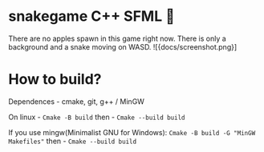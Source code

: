 # snakegame C++ SFML 🐍
There are no apples spawn in this game right now. There is only a background and a snake moving on WASD.
![{docs/screenshot.png}]

# How to build?
Dependences - cmake, git, g++ / MinGW 

On linux - `Cmake -B build`
then - `Cmake --build build`

If you use mingw(Minimalist GNU for Windows):
`Cmake -B build -G "MinGW Makefiles"`
then - `Cmake --build build`

